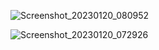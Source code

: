 ![Screenshot_20230120_080952](https://user-images.githubusercontent.com/70448538/213763413-54d55c03-40cb-408d-b15f-9fee673dc9e0.png)

![Screenshot_20230120_072926](https://user-images.githubusercontent.com/70448538/213763521-b08637de-2b47-4db8-93ba-ccf2a286f0ae.png)
